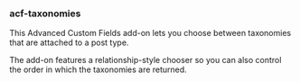 ### acf-taxonomies

This Advanced Custom Fields add-on lets you choose between taxonomies that are attached to a post type.

The add-on features a relationship-style chooser so you can also control the order in which the taxonomies are returned.
